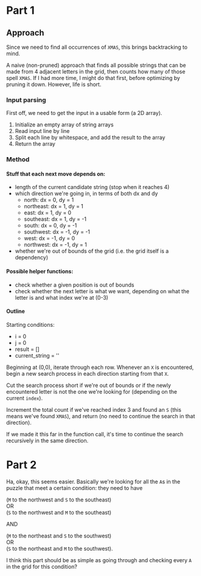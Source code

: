 # Part 1

## Approach

Since we need to find all occurrences of `XMAS`, this brings backtracking to mind.

A naive (non-pruned) approach that finds all possible strings that can be made from 4 adjacent letters in the grid, then counts how many of those spell `XMAS`.
If I had more time, I might do that first, before optimizing by pruning it down. However, life is short.

### Input parsing

First off, we need to get the input in a usable form (a 2D array).
1. Initialize an empty array of string arrays
2. Read input line by line
3. Split each line by whitespace, and add the result to the array
4. Return the array

### Method
#### Stuff that each next move depends on:
- length of the current candidate string (stop when it reaches 4)
- which direction we're going in, in terms of both dx and dy
  - north: dx = 0, dy = 1
  - northeast: dx = 1, dy = 1
  - east: dx = 1, dy = 0
  - southeast: dx = 1, dy = -1
  - south: dx = 0, dy = -1
  - southwest: dx = -1, dy = -1
  - west: dx = -1, dy = 0
  - northwest: dx = -1, dy = 1
- whether we're out of bounds of the grid (i.e. the grid itself is a dependency)

#### Possible helper functions:
- check whether a given position is out of bounds
- check whether the next letter is what we want, depending on what the letter is and what index we're at (0-3)

#### Outline
Starting conditions:
  - i = 0
  - j = 0
  - result = []
  - current_string = ''

Beginning at (0,0), iterate through each row. Whenever an `X` is encountered, begin a new search process in each direction starting from that `X`.

Cut the search process short if we're out of bounds or if the newly encountered letter is not the one we're looking for (depending on the current `index`).

Increment the total count if we've reached index 3 and found an `S` (this means we've found `XMAS`), and return (no need to continue the search in that direction).

If we made it this far in the function call, it's time to continue the search recursively in the same direction.

# Part 2

Ha, okay, this seems easier. Basically we're looking for all the `A`s in the puzzle that meet a certain condition: they need to have

(`M` to the northwest and `S` to the southeast) \
OR \
(`S` to the northwest and `M` to the southeast) 

AND

(`M` to the northeast and `S` to the southwest) \
OR \
(`S` to the northeast and `M` to the southwest).

I think this part should be as simple as going through and checking every `A` in the grid for this condition?
